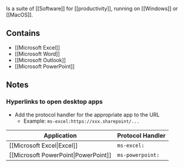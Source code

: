 Is a suite of [[Software]] for [[productivity]], running on [[Windows]] or [[MacOS]].

## Contains
- [[Microsoft Excel]]
- [[Microsoft Word]]
- [[Microsoft Outlook]]
- [[Microsoft PowerPoint]]
## Notes
### Hyperlinks to open desktop apps
- Add the protocol handler for the appropriate app to the URL
	- Example: `ms-excel:https://xxx.sharepoint/...`

| Application                          | Protocol Handler |
| ------------------------------------ | ---------------- |
| [[Microsoft Excel\|Excel]]           | `ms-excel:`      |
| [[Microsoft PowerPoint\|PowerPoint]] | `ms-powerpoint:` |
